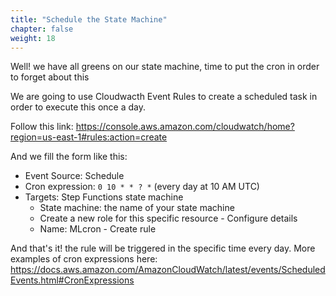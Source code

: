 ```yaml
---
title: "Schedule the State Machine"
chapter: false
weight: 18
---
```

Well! we have all greens on our state machine, time to put the cron in order to forget about this

We are going to use Cloudwacth Event Rules  to create a scheduled task in order to execute this once a day.

Follow this link:  https://console.aws.amazon.com/cloudwatch/home?region=us-east-1#rules:action=create

And we fill the form like this:

* Event Source: Schedule
* Cron expression: ``` 0 10 * * ? * ``` (every day at 10 AM UTC)
* Targets: Step Functions state machine
    * State machine: the name of your state machine
    * Create a new role for this specific resource - Configure details
    * Name: MLcron - Create rule

And that's it! the rule will be triggered in the specific time every day.
More examples of cron expressions here:
https://docs.aws.amazon.com/AmazonCloudWatch/latest/events/ScheduledEvents.html#CronExpressions
